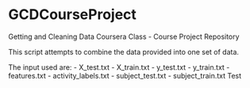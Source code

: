 GCDCourseProject
================

Getting and Cleaning Data Coursera Class - Course Project Repository

This script attempts to combine the data provided into one set of data.

The input used are:
	- X_test.txt
	- X_train.txt
	- y_test.txt
	- y_train.txt
	- features.txt
	- activity_labels.txt
	- subject_test.txt
	- subject_train.txt
Test
